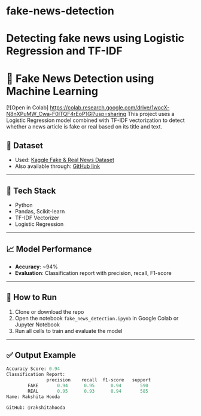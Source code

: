 # fake-news-detection
# Detecting fake news using Logistic Regression and TF-IDF
# 📰 Fake News Detection using Machine Learning

[![Open in Colab] https://colab.research.google.com/drive/1wocX-N8nXPuMW_Cwa-F0ITQF4rEoP1Gl?usp=sharing
This project uses a Logistic Regression model combined with TF-IDF vectorization to detect whether a news article is fake or real based on its title and text.



## 📌 Dataset
- Used: [Kaggle Fake & Real News Dataset](https://www.kaggle.com/datasets/clmentbisaillon/fake-and-real-news-dataset)
- Also available through: [GitHub link](https://raw.githubusercontent.com/krishnaik06/Fake-News-Detection/master/news.csv)

---

## 🔧 Tech Stack
- Python
- Pandas, Scikit-learn
- TF-IDF Vectorizer
- Logistic Regression

---

## 📈 Model Performance
- **Accuracy**: ~94%
- **Evaluation**: Classification report with precision, recall, F1-score

---

## 📁 How to Run
1. Clone or download the repo
2. Open the notebook `fake_news_detection.ipynb` in Google Colab or Jupyter Notebook
3. Run all cells to train and evaluate the model

---

## ✅ Output Example

```python
Accuracy Score: 0.94
Classification Report:
               precision    recall  f1-score   support
        FAKE       0.94      0.95      0.94       590
        REAL       0.95      0.93      0.94       585
Name: Rakshita Hooda

GitHub: @rakshitahooda
